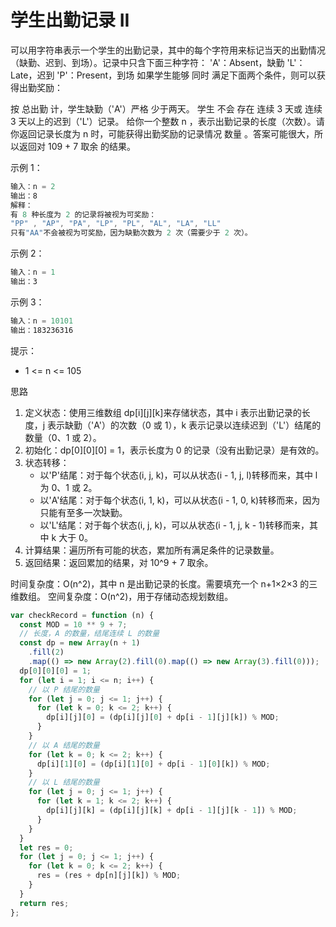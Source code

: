 # 学生出勤记录 II

可以用字符串表示一个学生的出勤记录，其中的每个字符用来标记当天的出勤情况（缺勤、迟到、到场）。记录中只含下面三种字符：
'A'：Absent，缺勤
'L'：Late，迟到
'P'：Present，到场
如果学生能够 同时 满足下面两个条件，则可以获得出勤奖励：

按 总出勤 计，学生缺勤（'A'）严格 少于两天。
学生 不会 存在 连续 3 天或 连续 3 天以上的迟到（'L'）记录。
给你一个整数 n ，表示出勤记录的长度（次数）。请你返回记录长度为 n 时，可能获得出勤奖励的记录情况 数量 。答案可能很大，所以返回对 109 + 7 取余 的结果。

示例 1：

```js
输入：n = 2
输出：8
解释：
有 8 种长度为 2 的记录将被视为可奖励：
"PP" , "AP", "PA", "LP", "PL", "AL", "LA", "LL"
只有"AA"不会被视为可奖励，因为缺勤次数为 2 次（需要少于 2 次）。
```

示例 2：

```js
输入：n = 1
输出：3
```

示例 3：

```js
输入：n = 10101
输出：183236316
```

提示：

- 1 <= n <= 105

思路

1. 定义状态：使用三维数组 dp[i][j][k]来存储状态，其中 i 表示出勤记录的长度，j 表示缺勤（'A'）的次数（0 或 1），k 表示记录以连续迟到（'L'）结尾的数量（0、1 或 2）。
2. 初始化：dp[0][0][0] = 1，表示长度为 0 的记录（没有出勤记录）是有效的。
3. 状态转移：
   - 以'P'结尾：对于每个状态(i, j, k)，可以从状态(i - 1, j, l)转移而来，其中 l 为 0、1 或 2。
   - 以'A'结尾：对于每个状态(i, 1, k)，可以从状态(i - 1, 0, k)转移而来，因为只能有至多一次缺勤。
   - 以'L'结尾：对于每个状态(i, j, k)，可以从状态(i - 1, j, k - 1)转移而来，其中 k 大于 0。
4. 计算结果：遍历所有可能的状态，累加所有满足条件的记录数量。
5. 返回结果：返回累加的结果，对 10^9 + 7 取余。

时间复杂度：O(n^2)，其中 n 是出勤记录的长度。需要填充一个 n+1×2×3 的三维数组。
空间复杂度：O(n^2)，用于存储动态规划数组。

```js
var checkRecord = function (n) {
  const MOD = 10 ** 9 + 7;
  // 长度，A 的数量，结尾连续 L 的数量
  const dp = new Array(n + 1)
    .fill(2)
    .map(() => new Array(2).fill(0).map(() => new Array(3).fill(0)));
  dp[0][0][0] = 1;
  for (let i = 1; i <= n; i++) {
    // 以 P 结尾的数量
    for (let j = 0; j <= 1; j++) {
      for (let k = 0; k <= 2; k++) {
        dp[i][j][0] = (dp[i][j][0] + dp[i - 1][j][k]) % MOD;
      }
    }
    // 以 A 结尾的数量
    for (let k = 0; k <= 2; k++) {
      dp[i][1][0] = (dp[i][1][0] + dp[i - 1][0][k]) % MOD;
    }
    // 以 L 结尾的数量
    for (let j = 0; j <= 1; j++) {
      for (let k = 1; k <= 2; k++) {
        dp[i][j][k] = (dp[i][j][k] + dp[i - 1][j][k - 1]) % MOD;
      }
    }
  }
  let res = 0;
  for (let j = 0; j <= 1; j++) {
    for (let k = 0; k <= 2; k++) {
      res = (res + dp[n][j][k]) % MOD;
    }
  }
  return res;
};
```
